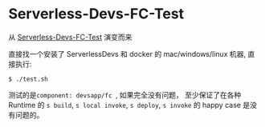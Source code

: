 # Serverless-Devs-FC-Test

从 [Serverless-Devs-FC-Test](https://github.com/devsapp/Serverless-Devs-FC-Test) 演变而来

直接找一个安装了 ServerlessDevs 和 docker 的 mac/windows/linux 机器, 直接执行:

```
$ ./test.sh
```

测试的是`component: devsapp/fc `, 如果完全没有问题， 至少保证了在各种 Runtime 的 `s build`, `s local invoke`, `s deploy`, `s invoke` 的 happy case 是没有问题的。
